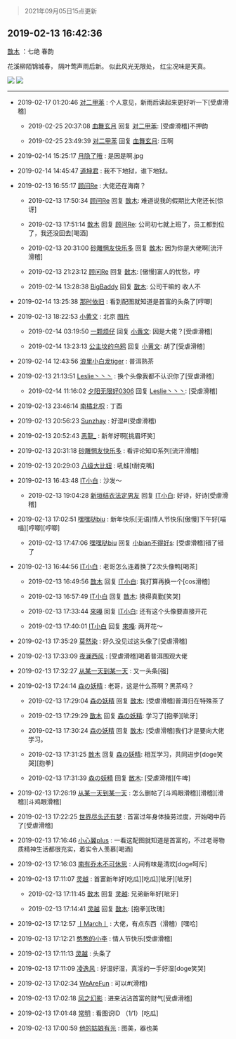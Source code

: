 > 2021年09月05日15点更新
<link rel="stylesheet" href="https://cdn.jsdelivr.net/gh/taotie6/sampleJSON@main/css/photo_show.css">


 ## 2019-02-13 16:42:36 

 [㪚木](https://www.coolapk.com/feed/10278277?shareKey=ZWM0ODc0YmU4OGI0NjEzMTc0NmU~) ：七绝  春韵

花溪柳陌锦城春，
隔叶莺声雨后新。
似此风光无限处，
红尘况味是天真。 

<div class="album">
<img class="img-item" src="http://image.coolapk.com/feed/2019/0213/16/1081091_1550047351_7536@1080x1440.jpg" />
<img class="img-item" src="http://image.coolapk.com/feed/2019/0213/16/1081091_1550047354_2448@1440x1080.jpg" />
</div>

 ------- 

- 2019-02-17 01:20:46 [对二甲苯](uid=2184595) : 个人意见，新雨后读起来更好听一下[受虐滑稽] 

    - 2019-02-25 20:37:08 [血舞玄月](uid=2100884) 回复 [对二甲苯](uid=2184595): [受虐滑稽]不押韵 

    - 2019-02-25 23:49:39 [对二甲苯](uid=2184595) 回复 [血舞玄月](uid=2100884): 压啊 

- 2019-02-14 15:25:17 [月隐了哦](uid=1402747) : 是因是啊.jpg 

- 2019-02-14 14:45:47 [道坤君](uid=1061130) : 我不下地狱，谁下地狱。 

- 2019-02-13 16:55:17 [顾问Re](uid=886479) : 大佬还在海南？ 

    - 2019-02-13 17:50:34 [顾问Re](uid=886479) 回复 [㪚木](uid=1081091): 难道说我的假期比大佬还长[惊讶] 

    - 2019-02-13 17:51:14 [㪚木](uid=1081091) 回复 [顾问Re](uid=886479): 公司初七就上班了，员工都到位了，我还没回去[喝酒] 

    - 2019-02-13 20:31:00 [砂雕惘友快乐多](uid=2362164) 回复 [㪚木](uid=1081091): 因为你是大佬啊[流汗滑稽] 

    - 2019-02-13 21:23:12 [顾问Re](uid=886479) 回复 [㪚木](uid=1081091): [傲慢]富人的忧愁，哼 

    - 2019-02-14 13:28:38 [BigBaddy](uid=1363552) 回复 [㪚木](uid=1081091): 公司干嘛的 收人不 

- 2019-02-14 13:25:38 [那时依旧](uid=856623) : 看到配图就知道是首富的头条了[哼唧] 

- 2019-02-13 18:22:53 [小黄文](uid=1755213) : 北京 [图片](http://image.coolapk.com/feed/2019/0213/18/1755213_1550053277_732@480x480.jpg)

    - 2019-02-14 03:19:50 [一颗烦仔](uid=824131) 回复 [小黄文](uid=1755213): 因是大佬？[受虐滑稽] 

    - 2019-02-14 13:23:13 [公主坟的乌鸦](uid=1131225) 回复 [小黄文](uid=1755213): 胡了[受虐滑稽] 

- 2019-02-14 12:43:56 [浪里小白龙tiger](uid=2360405) : 普洱熟茶 

- 2019-02-13 21:13:51 [Leslie丶丶丶](uid=1617032) : 换个头像我都不认识你了[受虐滑稽] 

    - 2019-02-14 11:16:02 [夕阳无限好0306](uid=1601737) 回复 [Leslie丶丶丶](uid=1617032): [受虐滑稽] 

- 2019-02-13 23:46:14 [南橘北枳](uid=995827) : 丁酉 

- 2019-02-13 20:56:23 [Sunzhay](uid=1268229) : 好湿#(受虐滑稽) 

- 2019-02-13 20:52:43 [恶龍_](uid=1730376) : 新年好啊[挑眉坏笑] 

- 2019-02-13 20:31:18 [砂雕惘友快乐多](uid=2362164) : 看评论知ID系列[流汗滑稽] 

- 2019-02-13 20:29:03 [八级大比妞](uid=748069) : 吼蛙[t耐克嘴] 

- 2019-02-13 16:43:48 [IT小白](uid=1002886) : 沙发～ 

    - 2019-02-13 19:04:28 [新垣结衣法定男友](uid=1178500) 回复 [IT小白](uid=1002886): 好诗，好诗[受虐滑稽] 

- 2019-02-13 17:02:51 [嘿嘿哒biu](uid=1650040) : 新年快乐[无语]情人节快乐[傲慢]下午好[喵喵][哼唧][哼唧] 

    - 2019-02-13 17:47:06 [嘿嘿哒biu](uid=1650040) 回复 [小bian不得好s](uid=2059237): [受虐滑稽]错了错了 

- 2019-02-13 16:44:56 [IT小白](uid=1002886) : 老哥怎么连着换了2次头像鸭[喝茶] 

    - 2019-02-13 16:49:56 [㪚木](uid=1081091) 回复 [IT小白](uid=1002886): 我打算再换一个[cos滑稽] 

    - 2019-02-13 16:57:49 [IT小白](uid=1002886) 回复 [㪚木](uid=1081091): 换得真勤[笑哭] 

    - 2019-02-13 17:33:44 [來嘠](uid=585546) 回复 [IT小白](uid=1002886): 还有这个头像要直接开花 

    - 2019-02-13 17:40:01 [IT小白](uid=1002886) 回复 [來嘠](uid=585546): 两开花～ 

- 2019-02-13 17:35:29 [莫然染](uid=704691) : 好久没见过这头像了[受虐滑稽] 

- 2019-02-13 17:33:09 [夜澜西风](uid=1366689) : [受虐滑稽]喝着普洱围观大佬 

- 2019-02-13 17:32:27 [从某一天到某一天](uid=802428) : 又一头条[强] 

- 2019-02-13 17:24:14 [森の妖精](uid=768676) : 老哥，这是什么茶啊？黑茶吗？ 

    - 2019-02-13 17:29:04 [森の妖精](uid=768676) 回复 [㪚木](uid=1081091): [受虐滑稽]普洱归在特殊茶了 

    - 2019-02-13 17:29:29 [㪚木](uid=1081091) 回复 [森の妖精](uid=768676): 学习了[抱拳][呲牙] 

    - 2019-02-13 17:30:24 [森の妖精](uid=768676) 回复 [㪚木](uid=1081091): [受虐滑稽]我们才是要向大佬学习。 

    - 2019-02-13 17:31:25 [㪚木](uid=1081091) 回复 [森の妖精](uid=768676): 相互学习，共同进步[doge笑哭][抱拳] 

    - 2019-02-13 17:31:39 [森の妖精](uid=768676) 回复 [㪚木](uid=1081091): [受虐滑稽][牛啤] 

- 2019-02-13 17:26:19 [从某一天到某一天](uid=802428) : 怎么删帖了[斗鸡眼滑稽][滑稽][滑稽][斗鸡眼滑稽] 

- 2019-02-13 17:22:25 [世界尽头还有梦](uid=891285) : 首富过年身体操劳过度，开始喝中药了[受虐滑稽] 

- 2019-02-13 17:16:46 [小心翼plus](uid=1153848) : 一看这配图就知道是首富的，不过老哥物质精神生活都很充实，着实令人羡慕[喝酒] 

- 2019-02-13 17:16:03 [南有乔木不可休思](uid=821403) : 人间有味是清欢[doge呵斥] 

- 2019-02-13 17:11:07 [灵越](uid=1324630) : 首富新年好[吃瓜][吃瓜][呲牙][呲牙] 

    - 2019-02-13 17:11:45 [㪚木](uid=1081091) 回复 [灵越](uid=1324630): 兄弟新年好[呲牙] 

    - 2019-02-13 17:14:41 [灵越](uid=1324630) 回复 [㪚木](uid=1081091): [抱拳][玫瑰] 

- 2019-02-13 17:12:57 [丨March丨](uid=1139702) : 大佬，有点东西（滑稽）[嘿哈] 

- 2019-02-13 17:12:21 [憨憨的小李](uid=1395252) : 情人节快乐[受虐滑稽] 

- 2019-02-13 17:11:13 [灵越](uid=1324630) : 头条了 

- 2019-02-13 17:11:09 [凌逸风](uid=1404956) : 好湿好湿，真淫的一手好湿[doge笑哭] 

- 2019-02-13 17:02:34 [WeAreFun](uid=475044) : 可以#(滑稽) 

- 2019-02-13 17:02:18 [风之幻影](uid=1001611) : 进来沾沾首富的财气[受虐滑稽] 

- 2019-02-13 17:01:48 [常明](uid=712623) : 看图识ID （1/1）[吃瓜] 

- 2019-02-13 17:00:59 [他的姑娘有光](uid=691103) : 图美，器也美 

